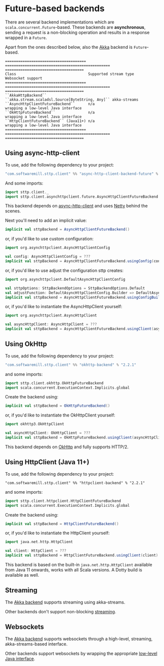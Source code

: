 # Future-based backends

There are several backend implementations which are `scala.concurrent.Future`-based. These backends are **asynchronous**, sending a request is a non-blocking operation and results in a response wrapped in a `Future`. 

Apart from the ones described below, also the [Akka](akka.md) backend is `Future`-based.

```eval_rst
===================================== ================================================ ====================================
Class                                 Supported stream type                            Websocket support
===================================== ================================================ ====================================
``AkkaHttpBackend``                   ``akka.stream.scaladsl.Source[ByteString, Any]`` akka-streams
``AsyncHttpClientFutureBackend``      n/a                                              wrapping a low-level Java interface
``OkHttpFutureBackend``               n/a                                              wrapping a low-level Java interface
``HttpClientFutureBackend`` (Java11+) n/a                                              wrapping a low-level Java interface
===================================== ================================================ ====================================
```

## Using async-http-client

To use, add the following dependency to your project:

```scala
"com.softwaremill.sttp.client" %% "async-http-client-backend-future" % "2.2.1"
```
And some imports:
```scala mdoc
import sttp.client._
import sttp.client.asynchttpclient.future.AsyncHttpClientFutureBackend
```
This backend depends on [async-http-client](https://github.com/AsyncHttpClient/async-http-client) and uses [Netty](http://netty.io) behind the scenes.

Next you'll need to add an implicit value:
```scala mdoc:compile-only
implicit val sttpBackend = AsyncHttpClientFutureBackend()
```
or, if you'd like to use custom configuration:
```scala mdoc:compile-only
import org.asynchttpclient.AsyncHttpClientConfig

val config: AsyncHttpClientConfig = ???
implicit val sttpBackend = AsyncHttpClientFutureBackend.usingConfig(config)
```
or, if you'd like to use adjust the configuration sttp creates:
```scala mdoc:compile-only
import org.asynchttpclient.DefaultAsyncHttpClientConfig

val sttpOptions: SttpBackendOptions = SttpBackendOptions.Default 
val adjustFunction: DefaultAsyncHttpClientConfig.Builder => DefaultAsyncHttpClientConfig.Builder = ???
implicit val sttpBackend = AsyncHttpClientFutureBackend.usingConfigBuilder(adjustFunction, sttpOptions)
```
or, if you'd like to instantiate the AsyncHttpClient yourself:
```scala mdoc:compile-only
import org.asynchttpclient.AsyncHttpClient

val asyncHttpClient: AsyncHttpClient = ??? 
implicit val sttpBackend = AsyncHttpClientFutureBackend.usingClient(asyncHttpClient)
```

## Using OkHttp

To use, add the following dependency to your project:

```scala
"com.softwaremill.sttp.client" %% "okhttp-backend" % "2.2.1"
```
and some imports:
```scala mdoc:reset:silent
import sttp.client.okhttp.OkHttpFutureBackend
import scala.concurrent.ExecutionContext.Implicits.global
```

Create the backend using:
```scala mdoc:compile-only
implicit val sttpBackend = OkHttpFutureBackend()
```
or, if you'd like to instantiate the OkHttpClient yourself:
```scala mdoc:compile-only
import okhttp3.OkHttpClient

val asyncHttpClient: OkHttpClient = ??? 
implicit val sttpBackend = OkHttpFutureBackend.usingClient(asyncHttpClient)
```

This backend depends on [OkHttp](http://square.github.io/okhttp/) and fully supports HTTP/2.

## Using HttpClient (Java 11+)

To use, add the following dependency to your project:

```
"com.softwaremill.sttp.client" %% "httpclient-backend" % "2.2.1"
```
and some imports:
```scala mdoc:reset:silent
import sttp.client.httpclient.HttpClientFutureBackend
import scala.concurrent.ExecutionContext.Implicits.global
```

Create the backend using:

```scala mdoc:compile-only
implicit val sttpBackend = HttpClientFutureBackend()
```
or, if you'd like to instantiate the HttpClient yourself:
```scala mdoc:compile-only
import java.net.http.HttpClient

val client: HttpClient = ??? 
implicit val sttpBackend = HttpClientFutureBackend.usingClient(client)
```

This backend is based on the built-in `java.net.http.HttpClient` available from Java 11 onwards, works with all Scala versions. A Dotty build is available as well.

## Streaming

The [Akka backend](akka.md) supports streaming using akka-streams.

Other backends don't support non-blocking [streaming](../requests/streaming.md).

## Websockets

The [Akka backend](akka.md) supports websockets through a high-level, streaming, akka-streams-based interface.

Other backends support websockets by wrapping the appropriate [low-level Java interface](../websockets.md).
